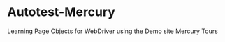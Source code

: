 Autotest-Mercury
================

Learning Page Objects for WebDriver using the Demo site Mercury Tours
